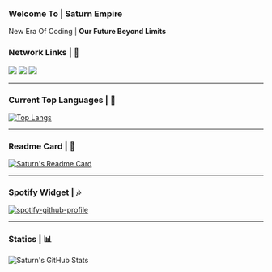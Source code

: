 <!DOCTYPE html>
<html>
  
  <h3>Welcome To | <b>Saturn Empire</b></h3>
  <p>New Era Of Coding | <b>Our Future Beyond Limits</b></p>

  <h3><b>Network Links | 🔗</b></h3>
    
   <a href="https://open.spotify.com/user/zzykeijuuo3t2kpl6grmgo6gy" target="blank_">
    <img src="https://img.shields.io/badge/-Spotify-00FFAA?logo=spotify&logoColor=white&logoWidth=25"></a>
   <a href="https://steamcommunity.com/id/saturntr/" target="blank_">
    <img src="https://img.shields.io/badge/-Steam-0B0B0B?logo=steam&logoColor=white&logoWidth=25"></a>
    <a href="https://www.instagram.com/mstfyvzk" target="blank_">
    <img src="https://img.shields.io/badge/-Instagram-FD05A0?logo=instagram&logoColor=white&logoWidth=25"></a>
   <br>
<hr>

<h3>Current Top Languages | 🔱</h3>

[![Top Langs](https://github-readme-stats.vercel.app/api/top-langs/?username=mrsxturn&bg_color=0B0B0B&border_color=2E2E2E&title_color=FF0051&text_color=FFF)](https://github.com/anuraghazra/github-readme-stats)

<hr>

  <h3>Readme Card | 📜</h3>
  
[![Saturn's Readme Card](https://github-readme-stats.vercel.app/api/pin/?username=anuraghazra&repo=github-readme-stats&bg_color=0B0B0B&border_color=2E2E2E&title_color=FF0051&text_color=FFF)](https://github.com/anuraghazra/github-readme-stats)

<hr>
  <h3>Spotify Widget | 🎶</h3>
   
   [![spotify-github-profile](https://spotify-github-profile.vercel.app/api/view?uid=zzykeijuuo3t2kpl6grmgo6gy&cover_image=true&theme=default&show_offline=true&border_color=2E2E2E&background_color=0B0B0B&interchange=false&bar_color=00FF51)](https://github.com/kittinan/spotify-github-profile)

<hr>
  <h3><b>Statics | 📊</b></h3>
    
  ![Saturn's GitHub Stats](https://github-readme-stats.vercel.app/api?username=mrsxturn&show_icons=true&icon_color=FF0051&bg_color=0B0B0B&border_color=2e2e2e&title_color=FF0051&text_color=FFF)
   
</html>

